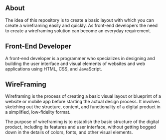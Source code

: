 ## About

The idea of this repository is to create a basic layout with which you can create a wireframing easily and quickly.
As front-end developers the need to create a wireframing solution can become an everyday requirement.

## Front-End Developer

A front-end developer is a programmer who specializes in designing and building the user interface and visual elements of websites and web applications using HTML, CSS, and JavaScript.

## WireFraming

Wireframing is the process of creating a basic visual layout or blueprint of a website or mobile app before starting the actual design process. It involves sketching out the structure, content, and functionality of a digital product in a simplified, low-fidelity format.

The purpose of wireframing is to establish the basic structure of the digital product, including its features and user interface, without getting bogged down in the details of colors, fonts, and other visual elements.
